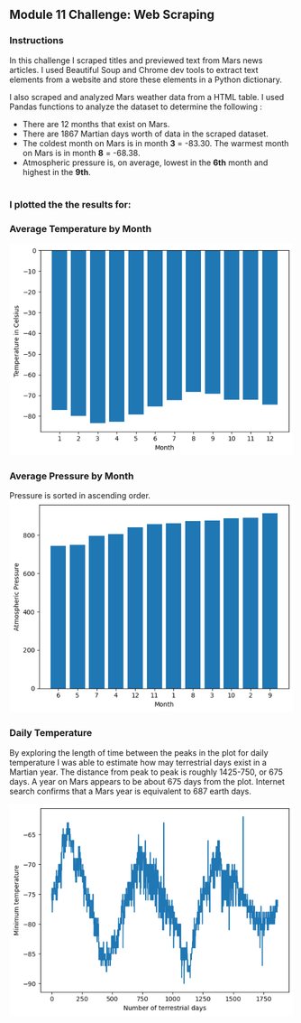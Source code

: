 ## Module 11 Challenge: Web Scraping
### Instructions
In this challenge I scraped titles and previewed text from Mars news articles. I used Beautiful Soup and Chrome dev tools to extract text elements from a website and store these elements in a Python dictionary.

I also scraped and analyzed Mars weather data from a HTML table. I used Pandas functions to analyze the dataset 
to determine the following :
- There are 12 months that exist on Mars.
- There are 1867 Martian days worth of data in the scraped dataset.
- The coldest month on Mars is in month **3** = -83.30. The warmest month on Mars is in month **8** = -68.38.
- Atmospheric pressure is, on average, lowest in the **6th** month and highest in the **9th**.
# 
### I plotted the the results for: ###
### Average Temperature by Month ###
![Average Temperature by Month](output/Temp%20by%20Month.png)
### Average Pressure by Month ###
Pressure is sorted in ascending order.
![Average Pressure by Month](output/Pressure%20by%20Month.png)
### Daily Temperature ###
By exploring the length of time between the peaks in the plot for daily temperature I
was able to estimate how may terrestrial days exist in a Martian year.
The distance from peak to peak is roughly 1425-750, or 675 days. A year on Mars appears to be about 675 days from the plot. Internet search confirms that a Mars year is equivalent to 687 earth days.

![Daily Minimum Temp](output/Daily%20Minimum%20Temp.png)





